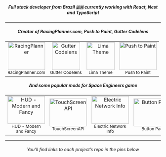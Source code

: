 <h5 align="center">Full stack developer from Brazil 🇧🇷 currently working with React, Nest and TypeScript</h5>

---

<h5 align="center">Creator of RacingPlanner.com, Push to Paint, Gutter Codelens</h5>

<table align="center">
  <tr>
    <td align="center">
      <a href="https://racingplanner.com">
        <img src="https://racingplanner.com/my-racing-planner-icon.svg" width="120" height="90" alt="RacingPlanner"/>
      </a>
      <br>
      <sub>RacingPlanner.com</b>
    </td>
    <td align="center">
      <a href="https://marketplace.visualstudio.com/items?itemName=AdrianoLima.gutter-codelens">
        <img src="https://github.com/user-attachments/assets/1959ee23-0d17-4089-9b4a-488a323125ca" width="90" height="90" alt="Gutter Codelens"/>
      </a>
      <br>
      <sub>Gutter Codelens</b>
    </td>
    <td align="center">
      <a href="https://marketplace.visualstudio.com/items?itemName=AdrianoLima.adrianulima-theme">
        <img src="https://github.com/user-attachments/assets/5d141140-1596-4d69-9080-c4c35d71908c" width="90" height="90" alt="Lima Theme"/>
      </a>
      <br>
      <sub>Lima Theme</b>
    </td>
    <td align="center">
      <a href="https://www.youtube.com/watch?v=FjvRs2m_uy4">
        <img src="https://i3.ytimg.com/vi/FjvRs2m_uy4/hqdefault.jpg" width="120" height="90" alt="Push to Paint"/>
      </a>
      <br>
      <sub>Push to Paint</b>
    </td>
  </tr>
</table>

<h5 align="center">And some popular mods for Space Engineers game</h5>

<table align="center">
  <tr>
    <td align="center">
      <a href="https://steamcommunity.com/sharedfiles/filedetails/?id=2626756831">
        <img src="https://github.com/user-attachments/assets/78c8896f-2b67-44a2-b8da-bd18800a2d9f" width="120" height="90" alt="HUD - Modern and Fancy"/>
      </a>
      <br>
      <sub>HUD - Modern and Fancy</b>
    </td>
    <td align="center">
      <a href="https://steamcommunity.com/sharedfiles/filedetails/?id=2668820525">
        <img src="https://github.com/user-attachments/assets/41107996-02cd-4d82-a38e-761f4b79b11f" width="120" height="90" alt="TouchScreenAPI"/>
      </a>
      <br>
      <sub>TouchScreenAPI</b>
    </td>
    <td align="center">
      <a href="https://steamcommunity.com/sharedfiles/filedetails/?id=2917216762">
        <img src="https://github.com/user-attachments/assets/94b00383-4de1-4172-ac0a-80cdc10a9909" width="120" height="90" alt="Electric Network Info"/>
      </a>
      <br>
      <sub>Electric Network Info</b>
    </td>
    <td align="center">
      <a href="https://steamcommunity.com/sharedfiles/filedetails/?id=2933676834">
        <img src="https://github.com/user-attachments/assets/cd0bdd44-16c0-47dd-ba03-45fa74f7fa92" width="120" height="90" alt="Button Pad"/>
      </a>
      <br>
      <sub>Button Pad</b>
    </td>
    <td align="center">
      <a href="https://steamcommunity.com/sharedfiles/filedetails/?id=2923698329">
        <img src="https://github.com/user-attachments/assets/458bfc92-69e3-4293-93f4-6d91529d2154" width="120" height="90" alt="Camera - Over The Shoulder"/>
      </a>
      <br>
      <sub>Camera - Over The Shoulder</b>
    </td>
  </tr>
</table>

---

<h6 align="center">You’ll find links to each project’s repo in the pins below</h6>
